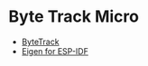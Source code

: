 # Byte Track Micro

- [ByteTrack](https://github.com/ifzhang/ByteTrack)
- [Eigen for ESP-IDF](https://github.com/espressif/idf-extra-components/tree/master/eigen)